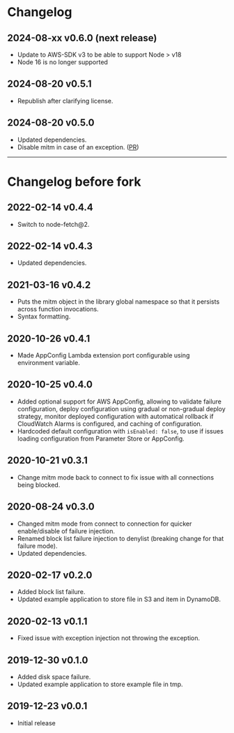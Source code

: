 # Changelog

## 2024-08-xx v0.6.0 (next release)

- Update to AWS-SDK v3 to be able to support Node > v18
- Node 16 is no longer supported

## 2024-08-20 v0.5.1

- Republish after clarifying license.

## 2024-08-20 v0.5.0

- Updated dependencies.
- Disable mitm in case of an exception. ([PR](https://github.com/steadybit/failure-lambda/pull/12))

---

# Changelog before fork

## 2022-02-14 v0.4.4

- Switch to node-fetch@2.

## 2022-02-14 v0.4.3

- Updated dependencies.

## 2021-03-16 v0.4.2

- Puts the mitm object in the library global namespace so that it persists across function invocations.
- Syntax formatting.

## 2020-10-26 v0.4.1

- Made AppConfig Lambda extension port configurable using environment variable.

## 2020-10-25 v0.4.0

- Added optional support for AWS AppConfig, allowing to validate failure configuration, deploy configuration using gradual or non-gradual deploy strategy, monitor deployed configuration with automatical rollback if CloudWatch Alarms is configured, and caching of configuration.
- Hardcoded default configuration with `isEnabled: false`, to use if issues loading configuration from Parameter Store or AppConfig.

## 2020-10-21 v0.3.1

- Change mitm mode back to connect to fix issue with all connections being blocked.

## 2020-08-24 v0.3.0

- Changed mitm mode from connect to connection for quicker enable/disable of failure injection.
- Renamed block list failure injection to denylist (breaking change for that failure mode).
- Updated dependencies.

## 2020-02-17 v0.2.0

- Added block list failure.
- Updated example application to store file in S3 and item in DynamoDB.

## 2020-02-13 v0.1.1

- Fixed issue with exception injection not throwing the exception.

## 2019-12-30 v0.1.0

- Added disk space failure.
- Updated example application to store example file in tmp.

## 2019-12-23 v0.0.1

- Initial release
